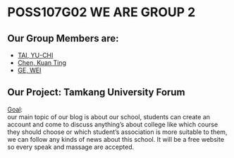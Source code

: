 # POSS107G02 WE ARE GROUP 2
## Our Group Members are:
* [TAI, YU-CHI](/yuchi.txt)
* [Chen, Kuan Ting](/KuanTing.txt)
* [GE, WEI](/wei.txt)
## Our Project: Tamkang University Forum
[Goal](/ProjectGoal.txt):<br>
  our main topic of our blog is about our school, students can create an account and come to discuss anything’s about college like which course they should choose or which student’s association is more suitable to them, we can follow any kinds of news about this school. It will be a free website so every speak and massage are accepted.
